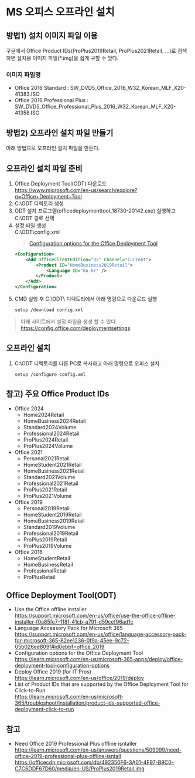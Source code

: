 # MS 오피스 오프라인 설치


## 방법1) 설치 이미지 파일 이용
구글에서 Office Product IDs(ProPlus2019Retail, ProPlus2021Retail, ...)로 검색하면 설치용 이미지 파일(*.img)을 쉽게 구할 수 았다.

### 이미지 파일명
- Office 2016 Standard : SW_DVD5_Office_2016_W32_Korean_MLF_X20-41383.ISO
- Office 2016 Professional Plus : SW_DVD5_Office_Professional_Plus_2016_W32_Korean_MLF_X20-41358.ISO


## 방법2) 오프라인 설치 파일 만들기
아래 방법으로 오프라인 설치 파일을 만든다.


## 오프라인 설치 파일 준비
1. Office Deployment Tool(ODT) 다운로드<br>
    https://www.microsoft.com/en-us/search/explore?q=Office+Deployment+Tool
1. C:\ODT 디렉토리 생성
1. ODT 설치 프로그램(officedeploymenttool_18730-20142.exe) 실행하고 C:\ODT 경로 선택
1. 설정 파일 생성<br>
    C:\ODT\config.xml<br>
    > [Configuration options for the Office Deployment Tool](https://learn.microsoft.com/en-us/microsoft-365-apps/deploy/office-deployment-tool-configuration-options)
    ```xml
    <Configuration>
        <Add OfficeClientEdition="32" Channel="Current">
            <Product ID="HomeBusiness2019Retail">
                <Language ID="ko-kr" />
            </Product>
        </Add>
    </Configuration>
    ```
1. CMD 실행 후 C:\ODT\ 디렉토리에서 아래 명령으로 다운로드 실행
    ```dos
    setup /download config.xml
    ```

> 아래 사이트에서 설정 파일을 생성 할 수 있다.<br>
> https://config.office.com/deploymentsettings



## 오프라인 설치
1. C:\ODT 디렉토리를 다른 PC로 복사하고 아래 명령으로 오피스 설치
    ```dos
    setup /configure config.xml
    ```


## 참고) 주요 Office Product IDs
- Office 2024
    - Home2024Retail
    - HomeBusiness2024Retail
    - Standard2024Volume
    - Professional2024Retail
    - ProPlus2024Retail
    - ProPlus2024Volume
- Office 2021
    - Personal2021Retail
    - HomeStudent2021Retail
    - HomeBusiness2021Retail
    - Standard2021Volume
    - Professional2021Retail
    - ProPlus2021Retail
    - ProPlus2021Volume
- Office 2019
    - Personal2019Retail
    - HomeStudent2019Retail
    - HomeBusiness2019Retail
    - Standard2019Volume
    - Professional2019Retail
    - ProPlus2019Retail
    - ProPlus2019Volume
- Office 2016
    - HomeStudentRetail
    - HomeBusinessRetail
    - ProfessionalRetail
    - ProPlusRetail


## Office Deployment Tool(ODT)
- Use the Office offline installer<br>
    https://support.microsoft.com/en-us/office/use-the-office-offline-installer-f0a85fe7-118f-41cb-a791-d59cef96ad1c
- Language Accessory Pack for Microsoft 365<br>
    https://support.microsoft.com/en-us/office/language-accessory-pack-for-microsoft-365-82ee1236-0f9a-45ee-9c72-05b026ee809f#id0ebbf=office_2019
- Configuration options for the Office Deployment Tool<br>
    https://learn.microsoft.com/en-us/microsoft-365-apps/deploy/office-deployment-tool-configuration-options
- Deploy Office 2019 (for IT Pros)<br>
    https://learn.microsoft.com/en-us/office/2019/deploy
- List of Product IDs that are supported by the Office Deployment Tool for Click-to-Run<br>
    https://learn.microsoft.com/en-us/microsoft-365/troubleshoot/installation/product-ids-supported-office-deployment-click-to-run


## 참고
- Need Office 2019 Professional Plus offline isntaller<br>
    https://learn.microsoft.com/en-us/answers/questions/509099/need-office-2019-professional-plus-offline-isntall
    https://officecdn.microsoft.com/db/492350F6-3A01-4F97-B9C0-C7C6DDF67D60/media/en-US/ProPlus2019Retail.img


